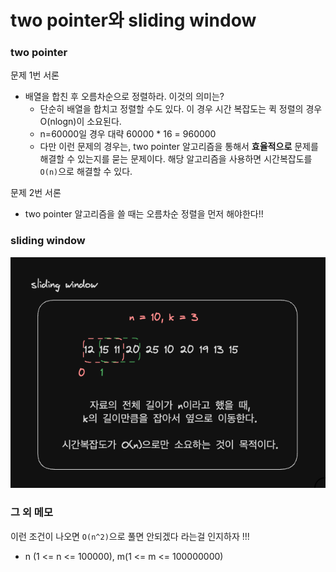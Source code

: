 # two pointer와 sliding window

### two pointer

문제 1번 서론

- 배열을 합친 후 오름차순으로 정렬하라. 이것의 의미는?
    - 단순히 배열을 합치고 정렬할 수도 있다. 이 경우 시간 복잡도는 퀵 정렬의 경우 O(nlogn)이 소요된다.
    - n=60000일 경우 대략 60000 * 16 = 960000
    - 다만 이런 문제의 경우는, two pointer 알고리즘을 통해서 **효율적으로** 문제를 해결할 수 있는지를 묻는 문제이다. 해당 알고리즘을 사용하면 시간복잡도를 `O(n)`으로 해결할 수 있다.

문제 2번 서론

- two pointer 알고리즘을 쓸 때는 오름차순 정렬을 먼저 해야한다!!

### sliding window

![](.README_images/678025cb.png)

### 그 외 메모

이런 조건이 나오면 `O(n^2)`으로 풀면 안되겠다 라는걸 인지하자 !!!

- n (1 <= n <= 100000), m(1 <= m <= 100000000)
